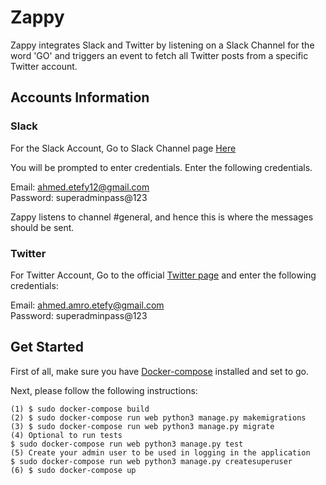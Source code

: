 # Zappy

Zappy integrates Slack and Twitter by listening on a Slack Channel for the word 'GO'
and triggers an event to fetch all Twitter posts from a specific Twitter account.

## Accounts Information

### Slack

For the Slack Account, Go to Slack Channel page [Here](https://zappycorp.slack.com)  

You will be prompted to enter credentials. Enter the following credentials.  

Email: ahmed.etefy12@gmail.com  
Password: superadminpass@123  

Zappy listens to channel #general, and hence this is where the messages should be sent.  

### Twitter

For Twitter Account, Go to the official [Twitter page](https://twitter.com/) and enter the following credentials:  

Email: ahmed.amro.etefy@gmail.com  
Password: superadminpass@123  

## Get Started  

First of all, make sure you have [Docker-compose](https://docs.docker.com/compose/install/#install-compose) installed and set to go.  

Next, please follow the following instructions:  
```
(1) $ sudo docker-compose build  
(2) $ sudo docker-compose run web python3 manage.py makemigrations
(3) $ sudo docker-compose run web python3 manage.py migrate
(4) Optional to run tests  
$ sudo docker-compose run web python3 manage.py test  
(5) Create your admin user to be used in logging in the application  
$ sudo docker-compose run web python3 manage.py createsuperuser  
(6) $ sudo docker-compose up  

```
